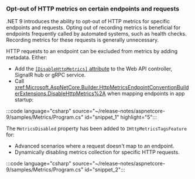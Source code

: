 ### Opt-out of HTTP metrics on certain endpoints and requests

.NET 9 introduces the ability to opt-out of HTTP metrics for specific endpoints and requests. Opting out of recording metrics is beneficial for endpoints frequently called by automated systems, such as health checks. Recording metrics for these requests is generally unnecessary.

HTTP requests to an endpoint can be excluded from metrics by adding metadata. Either:

* Add the [`[DisableHttpMetrics]` attribute](xref:Microsoft.AspNetCore.Http.DisableHttpMetricsAttribute) to the Web API controller, SignalR hub or gRPC service.
* Call <xref:Microsoft.AspNetCore.Builder.HttpMetricsEndpointConventionBuilderExtensions.DisableHttpMetrics%2A> when mapping endpoints in app startup:

:::code language="csharp" source="~/release-notes/aspnetcore-9/samples/Metrics/Program.cs" id="snippet_1" highlight="5":::

The `MetricsDisabled` property has been added to `IHttpMetricsTagsFeature` for:

* Advanced scenarios where a request doesn't map to an endpoint.
* Dynamically disabling metrics collection for specific HTTP requests.

:::code language="csharp" source="~/release-notes/aspnetcore-9/samples/Metrics/Program.cs" id="snippet_2":::
